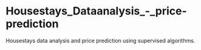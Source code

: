 # Housestays_Dataanalysis_-_price-prediction
Housestays data analysis and price prediction using supervised algorithms.
